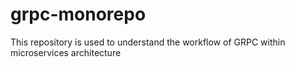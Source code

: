 # grpc-monorepo
This repository is used to understand the workflow of GRPC within  microservices architecture
